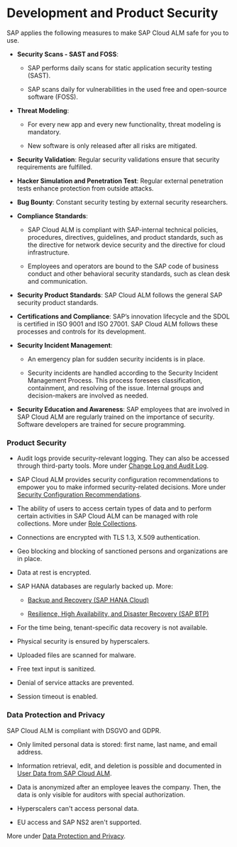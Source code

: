 <!-- loioe9134c5eb1bf40cc8d4fea1d0d25252a -->

# Development and Product Security

SAP applies the following measures to make SAP Cloud ALM safe for you to use.



-   **Security Scans - SAST and FOSS**:

    -   SAP performs daily scans for static application security testing \(SAST\).

    -   SAP scans daily for vulnerabilities in the used free and open-source software \(FOSS\).


-   **Threat Modeling**:

    -   For every new app and every new functionality, threat modeling is mandatory.

    -   New software is only released after all risks are mitigated.


-   **Security Validation**: Regular security validations ensure that security requirements are fulfilled.

-   **Hacker Simulation and Penetration Test**: Regular external penetration tests enhance protection from outside attacks.

-   **Bug Bounty**: Constant security testing by external security researchers.

-   **Compliance Standards**:

    -   SAP Cloud ALM is compliant with SAP-internal technical policies, procedures, directives, guidelines, and product standards, such as the directive for network device security and the directive for cloud infrastructure.

    -   Employees and operators are bound to the SAP code of business conduct and other behavioral security standards, such as clean desk and communication.


-   **Security Product Standards**: SAP Cloud ALM follows the general SAP security product standards.

-   **Certifications and Compliance**: SAP’s innovation lifecycle and the SDOL is certified in ISO 9001 and ISO 27001. SAP Cloud ALM follows these processes and controls for its development.

-   **Security Incident Management**:

    -   An emergency plan for sudden security incidents is in place.

    -   Security incidents are handled according to the Security Incident Management Process. This process foresees classification, containment, and resolving of the issue. Internal groups and decision-makers are involved as needed.


-   **Security Education and Awareness**: SAP employees that are involved in SAP Cloud ALM are regularly trained on the importance of security. Software developers are trained for secure programming.




### Product Security

-   Audit logs provide security-relevant logging. They can also be accessed through third-party tools. More under [Change Log and Audit Log](https://help.sap.com/docs/cloud-alm/setup-administration/change-audit-logging).

-   SAP Cloud ALM provides security configuration recommendations to empower you to make informed security-related decisions. More under [Security Configuration Recommendations](https://help.sap.com/docs/cloud-alm/setup-administration/security-configuration-recommendations).
-   The ability of users to access certain types of data and to perform certain activities in SAP Cloud ALM can be managed with role collections. More under [Role Collections](https://help.sap.com/docs/cloud-alm/setup-administration/role-collections).
-   Connections are encrypted with TLS 1.3, X.509 authentication.
-   Geo blocking and blocking of sanctioned persons and organizations are in place.
-   Data at rest is encrypted.
-   SAP HANA databases are regularly backed up. More:
    -   [Backup and Recovery \(SAP HANA Cloud\)](https://help.sap.com/docs/hana-cloud/sap-hana-cloud-administration-guide/backup-and-recovery)

    -   [Resilience, High Availability, and Disaster Recovery \(SAP BTP\)](https://help.sap.com/docs/btp/sap-business-technology-platform/resilience-high-availability-and-disaster-recovery)


-   For the time being, tenant-specific data recovery is not available.
-   Physical security is ensured by hyperscalers.
-   Uploaded files are scanned for malware.
-   Free text input is sanitized.
-   Denial of service attacks are prevented.
-   Session timeout is enabled.



### Data Protection and Privacy

SAP Cloud ALM is compliant with DSGVO and GDPR.

-   Only limited personal data is stored: first name, last name, and email address.

-   Information retrieval, edit, and deletion is possible and documented in [User Data from SAP Cloud ALM](03_DPP/user-data-from-sap-cloud-alm-65c98de.md).

-   Data is anonymized after an employee leaves the company. Then, the data is only visible for auditors with special authorization.

-   Hyperscalers can't access personal data.

-   EU access and SAP NS2 aren't supported.


More under [Data Protection and Privacy](03_DPP/data-protection-and-privacy-2fdc2f0.md).

